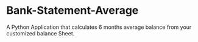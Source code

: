 # Bank-Statement-Average
A Python Application that calculates 6 months average balance from your customized balance Sheet.
